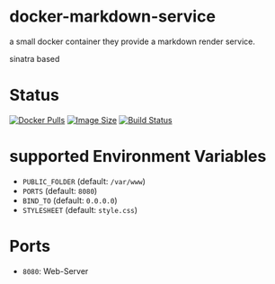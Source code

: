 docker-markdown-service
=======================

a small docker container they provide a markdown render service.

sinatra based

# Status

[![Docker Pulls](https://img.shields.io/docker/pulls/bodsch/docker-markdown-service)][hub]
[![Image Size](https://images.microbadger.com/badges/image/bodsch/docker-markdown-service)][microbadger]
[![Build Status](https://travis-ci.org/bodsch/docker-markdown-service)][travis]

[hub]: https://hub.docker.com/r/bodsch/docker-markdown-service
[microbadger]: https://microbadger.com/images/bodsch/docker-markdown-service
[travis]: https://travis-ci.org/bodsch/docker-markdown-service

# supported Environment Variables

- `PUBLIC_FOLDER` (default: `/var/www`)
- `PORTS` (default: `8080`)
- `BIND_TO` (default: `0.0.0.0`)
- `STYLESHEET` (default: `style.css`)


# Ports

- `8080`: Web-Server
